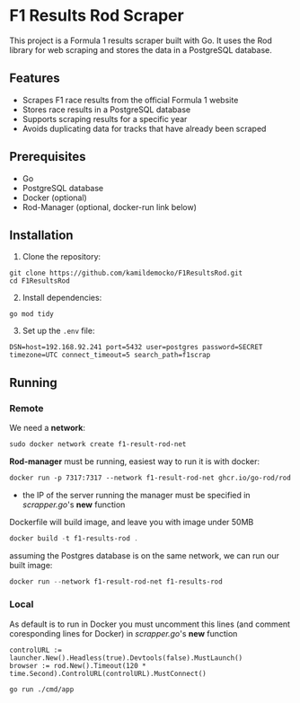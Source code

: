 # F1 Results Rod Scraper

This project is a Formula 1 results scraper built with Go. It uses the Rod library for web scraping and stores the data in a PostgreSQL database.

## Features

- Scrapes F1 race results from the official Formula 1 website
- Stores race results in a PostgreSQL database
- Supports scraping results for a specific year
- Avoids duplicating data for tracks that have already been scraped

## Prerequisites

- Go
- PostgreSQL database
- Docker (optional)
- Rod-Manager (optional, docker-run link below)

## Installation

1. Clone the repository:
```
git clone https://github.com/kamildemocko/F1ResultsRod.git
cd F1ResultsRod
```

2. Install dependencies:
```
go mod tidy
```

3. Set up the `.env` file:
```
DSN=host=192.168.92.241 port=5432 user=postgres password=SECRET timezone=UTC connect_timeout=5 search_path=f1scrap
```

## Running

### Remote

We need a **network**:

```powershell
sudo docker network create f1-result-rod-net
```

**Rod-manager** must be running, easiest way to run it is with docker:

```Dockerfile
docker run -p 7317:7317 --network f1-result-rod-net ghcr.io/go-rod/rod
```

-  the IP of the server running the manager must be specified in _scrapper.go_'s **new** function

Dockerfile will build image, and leave you with image under 50MB

```powershell
docker build -t f1-results-rod .
```

assuming the Postgres database is on the same network, we can run our built image:

```powershell
docker run --network f1-result-rod-net f1-results-rod
```

### Local

As default is to run in Docker you must uncomment this lines (and comment coresponding lines for Docker) in _scrapper.go_'s **new** function
```
controlURL := launcher.New().Headless(true).Devtools(false).MustLaunch()
browser := rod.New().Timeout(120 * time.Second).ControlURL(controlURL).MustConnect()
```

```
go run ./cmd/app
```
